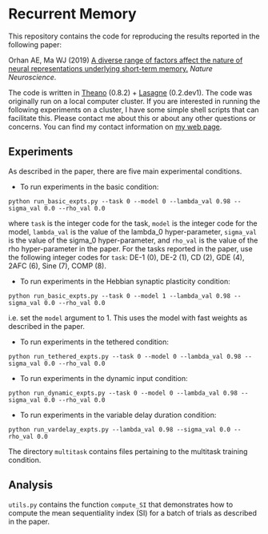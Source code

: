 # Recurrent Memory

This repository contains the code for reproducing the results reported in the following paper:

Orhan AE, Ma WJ (2019) [A diverse range of factors affect the nature of neural representations underlying short-term memory.](https://www.biorxiv.org/content/early/2018/01/08/244707) *Nature Neuroscience*.

The code is written in [Theano](http://www.deeplearning.net/software/theano/) (0.8.2) + [Lasagne](http://lasagne.readthedocs.io/en/latest/) (0.2.dev1). The code was originally run on a local computer cluster. If you are interested in running the following experiments on a cluster, I have some simple shell scripts that can facilitate this. Please contact me about this or about any other questions or concerns. You can find my contact information on [my web page](https://sites.google.com/view/eminorhan).

## Experiments

As described in the paper, there are five main experimental conditions.

* To run experiments in the basic condition:
```
python run_basic_expts.py --task 0 --model 0 --lambda_val 0.98 --sigma_val 0.0 --rho_val 0.0
```
where `task` is the integer code for the task, `model` is the integer code for the model, `lambda_val` is the value of the lambda_0 hyper-parameter, `sigma_val` is the value of the sigma_0 hyper-parameter, and `rho_val` is the value of the rho hyper-parameter in the paper. For the tasks reported in the paper, use the following integer codes for `task`: DE-1 (0), DE-2 (1), CD (2), GDE (4), 2AFC (6), Sine (7), COMP (8).   

* To run experiments in the Hebbian synaptic plasticity condition:
```
python run_basic_expts.py --task 0 --model 1 --lambda_val 0.98 --sigma_val 0.0 --rho_val 0.0
```
i.e. set the `model` argument to 1. This uses the model with fast weights as described in the paper.

* To run experiments in the tethered condition:
```
python run_tethered_expts.py --task 0 --model 0 --lambda_val 0.98 --sigma_val 0.0 --rho_val 0.0
```

* To run experiments in the dynamic input condition:
```
python run_dynamic_expts.py --task 0 --model 0 --lambda_val 0.98 --sigma_val 0.0 --rho_val 0.0
```
* To run experiments in the variable delay duration condition:
```
python run_vardelay_expts.py --lambda_val 0.98 --sigma_val 0.0 --rho_val 0.0
```
The directory `multitask` contains files pertaining to the multitask training condition.

## Analysis

`utils.py` contains the function `compute_SI` that demonstrates how to compute the mean sequentiality index (SI) for a batch of trials as described in the paper.

